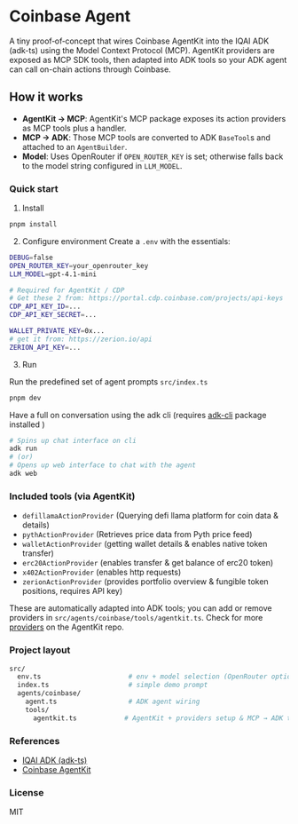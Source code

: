 # Coinbase Agent

A tiny proof‑of‑concept that wires Coinbase AgentKit into the IQAI ADK (adk-ts) using the Model Context Protocol (MCP). AgentKit providers are exposed as MCP SDK tools, then adapted into ADK tools so your ADK agent can call on-chain actions through Coinbase.

## How it works

- **AgentKit → MCP**: AgentKit's MCP package exposes its action providers as MCP tools plus a handler.
- **MCP → ADK**: Those MCP tools are converted to ADK `BaseTool`s and attached to an `AgentBuilder`.
- **Model**: Uses OpenRouter if `OPEN_ROUTER_KEY` is set; otherwise falls back to the model string configured in `LLM_MODEL`.

### Quick start

1. Install

```bash
pnpm install
```

2. Configure environment
Create a `.env` with the essentials:

```bash
DEBUG=false
OPEN_ROUTER_KEY=your_openrouter_key
LLM_MODEL=gpt-4.1-mini

# Required for AgentKit / CDP
# Get these 2 from: https://portal.cdp.coinbase.com/projects/api-keys
CDP_API_KEY_ID=...
CDP_API_KEY_SECRET=...

WALLET_PRIVATE_KEY=0x...
# get it from: https://zerion.io/api
ZERION_API_KEY=...
```

3. Run

Run the predefined set of agent prompts `src/index.ts`

```bash
pnpm dev
```

Have a full on conversation using the adk cli (requires [adk-cli](https://adk.iqai.com/docs/framework/get-started/cli) package installed )

```bash
# Spins up chat interface on cli
adk run
# (or)
# Opens up web interface to chat with the agent
adk web
```

### Included tools (via AgentKit)

- `defillamaActionProvider` (Querying defi llama platform for coin data & details)
- `pythActionProvider` (Retrieves price data from Pyth price feed)
- `walletActionProvider` (getting wallet details & enables native token transfer)
- `erc20ActionProvider` (enables transfer & get balance of erc20 token)
- `x402ActionProvider` (enables http requests)
- `zerionActionProvider` (provides portfolio overview & fungible token positions, requires API key)

These are automatically adapted into ADK tools; you can add or remove providers in `src/agents/coinbase/tools/agentkit.ts`. Check for more [providers](https://github.com/coinbase/agentkit/blob/main/typescript/agentkit/README.md#action-providers) on the AgentKit repo.

### Project layout

```bash
src/
  env.ts                      # env + model selection (OpenRouter optional)
  index.ts                    # simple demo prompt
  agents/coinbase/
    agent.ts                  # ADK agent wiring
    tools/
      agentkit.ts            # AgentKit + providers setup & MCP → ADK tool adapter
```


### References

- [IQAI ADK (adk-ts)](https://adk.iqai.com)
- [Coinbase AgentKit](https://docs.cdp.coinbase.com/agent-kit)

### License

MIT
